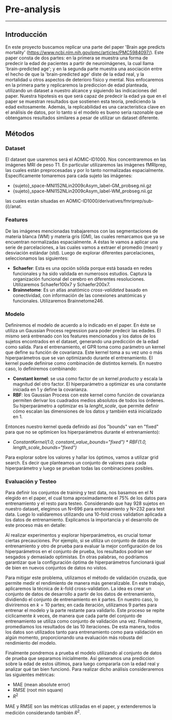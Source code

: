 # Pre-analysis
--------------

## Introducción

En este proyecto buscamos replicar una parte del paper 'Brain age predicts mortality' (https://www.ncbi.nlm.nih.gov/pmc/articles/PMC5984097/). Este paper consta de dos partes: en la primera se muestra una forma de predecir la edad de pacientes a partir de neuroimágenes, la cual llama 'brain-predicted age'; y en la segunda parte muestra una asociación entre el hecho de que la 'brain-predicted age' diste de la edad real, y la mortalidad u otros aspectos de deterioro físico y mental. Nos enfocaremos en la primera parte y replicaremos la prediccion de edad planteada, utilizando un dataset a nuestro alcance y siguiendo las indicaciones del paper. Nuestra hipotesis es que será capaz de predecir la edad ya que en el paper se muestran resultados que sostienen esta teoría, prediciendo la edad exitosamente. Además, la replicabilidad es una característica clave en el análisis de datos, por lo tanto si el modelo es bueno sería razonable que obtengamos resultados similares a pesar de utilizar un dataset diferente.

## Métodos

### Dataset

El dataset que usaremos será el AOMIC-ID1000. Nos concentraremos en las imágenes MRI de peso T1. En particular utilizaremos las imágenes fMRIprep, las cuales están preprocesadas y por lo tanto normalizadas espacialmente.
Específicamente tomaremos para cada sujeto las imágenes:

* {sujeto}_space-MNI152NLin2009cAsym_label-GM_probseg.nii.gz
* {sujeto}_space-MNI152NLin2009cAsym_label-WM_probseg.nii.gz

las cuales están situadas en AOMIC-ID1000/derivatives/fmriprep/sub-(i)/anat.



### Features

De las imágenes mencionadas trabajaremos con las segmentaciones de materia blanca (WM) y materia gris (GM), las cuales remarcamos que ya se encuentran normalizadas espacialmente. A éstas le vamos a aplicar una serie de parcelaciones, a las cuales vamos a extraer el promedio (mean) y desviación estándar (std). Luego de explorar diferentes parcelaciones, seleccionamos las siguientes:
- **Schaefer**: Esta es una opción sólida porque está basada en redes funcionales y ha sido validada en numerosos estudios. Captura la organización funcional del cerebro en diferentes resoluciones. Utilizaremos Schaefer100x7 y Schaefer200x7.
- **Brainnetome**: Es un atlas anatómico *cross-validated* basado en conectividad, con información de las conexiones anatómicas y funcionales. Utilizaremos Brainnetome246.


### Modelo

Definiremos el modelo de acuerdo a lo indicado en el paper. En éste se utiliza un Gaussian Process regression para poder predecir las edades. El mismo será entrenado con los features mencionados y los datos de los sujetos encontrados en el dataset, generando una predicción de la edad como salida. Para el entrenamiento, el GPR toma como parámetro un kernel que define su función de covarianza. Este kernel toma a su vez uno o más hiperparámetros que se van optimizando durante el entrenamiento. El kernel puede definirse como combinación de distintos kernels. En nuestro caso, lo definiremos combinando:
- **Constant kernel**: se usa como factor de un kernel *producto* y escala la magnitud del otro factor. El hiperparámetro a optimizar es una constante iniciada en 1 y define la covarianza.
- **RBF**: los Gaussian Process con este kernel como función de covarianza permiten derivar los cuadrados medios absolutos de todos los órdenes. Su hiperparámetro a optimizar es la *lenght_scale*, que permite definir cómo escalan las dimensiones de los datos y también está inicializado en 1.
  
Entonces nuestro kernel queda definido así (los "bounds" van en "fixed" para que no se optimicen los hiperparámetros durante el entrenamiento): 
- *ConstantKernel(1.0, constant_value_bounds="fixed") * RBF(1.0, length_scale_bounds="fixed")*

Para explorar sobre los valores y hallar los óptimos, vamos a utilizar grid search. Es decir que planteamos un conjunto de valores para cada hiperparámetro y luego se prueban todas las combinaciones posibles.
  


### Evaluación y Testeo
Para definir los conjuntos de training y test data, nos basamos en el N elegido en el paper, el cual toma aproximadamente el 75% de los datos para entrenamiento y el resto para testeo. Considerando que hay 928 sujetos en nuestro dataset, elegimos un N=696 para entrenamiento y N=232 para test data. Luego lo validaremos utilizando una 10-fold cross validation aplicada a los datos de entrenamiento. Explicamos la importancia y el desarrollo de este proceso más en detalle:

Al realizar experimentos y explorar hiperparámetros, es crucial tomar ciertas precauciones. Por ejemplo, si se utiliza un conjunto de datos de entrenamiento y otro de prueba para evaluar la mejor configuración de los hiperparámetros en el conjunto de prueba, los resultados podrían ser sesgados y demasiado optimistas. En otras palabras, no podríamos garantizar que la configuración óptima de hiperparámetros funcionará igual de bien en nuevos conjuntos de datos no vistos.

Para mitigar este problema, utilizamos el método de validación cruzada, que permite medir el rendimiento de manera más generalizable. En este trabajo, aplicaremos la técnica de $k$-fold cross-validation. La idea es crear un conjunto de datos de desarrollo a partir de los datos de entrenamiento, dividiendo el conjunto de entrenamiento en $k$ partes. En nuestro caso, lo diviriremos en $k = 10$ partes; en cada iteración, utilizamos 9 partes para entrenar el modelo y la parte restante para validarlo. Este proceso se repite cíclicamente $k$ veces, de manera que cada parte del conjunto de entrenamiento se utiliza como conjunto de validación una vez. Finalmente, promediamos los resultados de las 10 iteraciones. De esta manera, todos los datos son utilizados tanto para entrenamiento como para validación en algún momento, proporcionando una evaluación más robusta del rendimiento del modelo.

Finalmente pondremos a prueba el modelo utilizando al conjunto de datos de prueba que separamos inicialmente. Así generamos una prediccion sobre la edad de estos últimos, para luego compararla con la edad real y analizar qué tan bien funcionó. Para realizar dicho análisis consideraremos las siguientes métricas:
- MAE (mean absolute error)
- RMSE (root min square)
- $R^2$

MAE y RMSE son las métricas utilizadas en el paper, y extenderemos la medición considerando también $R^2$.
